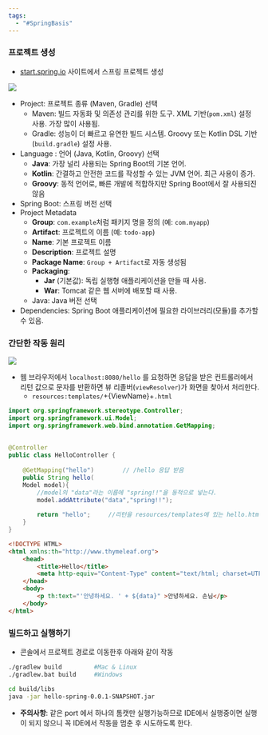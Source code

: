 ```yaml
---
tags:
  - "#SpringBasis"
---
```


### 프로젝트 생성
- [start.spring.io](https://start.spring.io) 사이트에서 스프링 프로젝트 생성

![](https://imgur.com/TihfjiE.png)

- Project: 프로젝트 종류 (Maven, Gradle) 선택
	- Maven: 빌드 자동화 및 의존성 관리를 위한 도구. XML 기반(`pom.xml`) 설정 사용. 가장 많이 사용됨.
	- Gradle: 성능이 더 빠르고 유연한 빌드 시스템. Groovy 또는 Kotlin DSL 기반(`build.gradle`) 설정 사용.
- Language : 언어 (Java, Kotlin, Groovy) 선택
	- **Java**: 가장 널리 사용되는 Spring Boot의 기본 언어.
	- **Kotlin**: 간결하고 안전한 코드를 작성할 수 있는 JVM 언어. 최근 사용이 증가.
	- **Groovy**: 동적 언어로, 빠른 개발에 적합하지만 Spring Boot에서 잘 사용되진 않음
- Spring Boot: 스프링 버전 선택
- Project Metadata
	- **Group**: `com.example`처럼 패키지 명을 정의 (예: `com.myapp`)
	- **Artifact**: 프로젝트의 이름 (예: `todo-app`)
	- **Name**: 기본 프로젝트 이름
	- **Description**: 프로젝트 설명
	- **Package Name**: `Group + Artifact`로 자동 생성됨
	- **Packaging**:
	    - **Jar** (기본값): 독립 실행형 애플리케이션을 만들 때 사용.
	    - **War**: Tomcat 같은 웹 서버에 배포할 때 사용.
	- Java: Java 버전 선택
- Dependencies: Spring Boot 애플리케이션에 필요한 라이브러리(모듈)를 추가할 수 있음.


### 간단한 작동 원리

![](https://imgur.com/hVFnCRD.png)

- 웹 브라우저에서 `localhost:8080/hello` 를 요청하면 응답을 받은 컨트롤러에서 리턴 값으로 문자를 반환하면 뷰 리졸버(`viewResolver`)가 화면을 찾아서 처리한다.
	- `resources:templates/`+{ViewName}+`.html`

```java
import org.springframework.stereotype.Controller;  
import org.springframework.ui.Model;  
import org.springframework.web.bind.annotation.GetMapping;  
  
  
@Controller  
public class HelloController {  
  
    @GetMapping("hello")        // /hello 응답 받음  
    public String hello(  
    Model model){             
		//model의 "data"라는 이름에 "spring!!"을 동적으로 넣는다.  
        model.addAttribute("data","spring!!");  
  
        return "hello";     //리턴을 resources/templates에 있는 hello.html로 이동  
    }  
}
```

```html
<!DOCTYPE HTML>  
<html xmlns:th="http://www.thymeleaf.org">  
	<head>  
	    <title>Hello</title>  
	    <meta http-equiv="Content-Type" content="text/html; charset=UTF-8" />  
	</head>  
	<body>  
		<p th:text="'안녕하세요. ' + ${data}" >안녕하세요. 손님</p>  
	</body>  
</html>
```

### 빌드하고 실행하기

- 콘솔에서 프로젝트 경로로 이동한후 아래와 같이 작동
```bash
./gradlew build         #Mac & Linux
./gradlew.bat build     #Windows

cd build/libs
java -jar hello-spring-0.0.1-SNAPSHOT.jar
```

- **주의사항**: 같은 port 에서 하나의 톰캣만 실행가능하므로 IDE에서 실행중이면 실행이 되지 않으니 꼭 IDE에서 작동을 멈춘 후 시도하도록 한다.